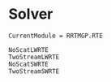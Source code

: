 # Solver

```@meta
CurrentModule = RRTMGP.RTE
```

```@docs
NoScatLWRTE
TwoStreamLWRTE
NoScatSWRTE
TwoStreamSWRTE
```
